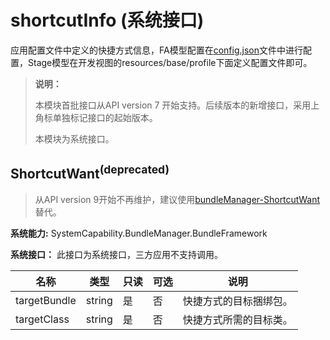 # shortcutInfo (系统接口)

应用配置文件中定义的快捷方式信息，FA模型配置在[config.json](../../quick-start/application-configuration-file-overview-fa.md)文件中进行配置，Stage模型在开发视图的resources/base/profile下面定义配置文件即可。

> **说明：**
>
> 本模块首批接口从API version 7 开始支持。后续版本的新增接口，采用上角标单独标记接口的起始版本。
>
> 本模块为系统接口。

## ShortcutWant<sup>(deprecated)<sup>

> 从API version 9开始不再维护，建议使用[bundleManager-ShortcutWant](js-apis-bundleManager-shortcutInfo-sys.md#shortcutwant)替代。

 **系统能力:** SystemCapability.BundleManager.BundleFramework

 **系统接口：** 此接口为系统接口，三方应用不支持调用。

| 名称                      | 类型   | 只读 | 可选 | 说明                 |
| ------------------------- | ------ | ---- | ---- | -------------------- |
| targetBundle              | string | 是   | 否   | 快捷方式的目标捆绑包。 |
| targetClass               | string | 是   | 否   | 快捷方式所需的目标类。 |
